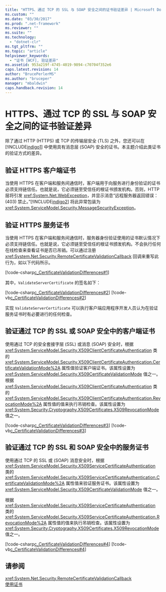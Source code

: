 ```yaml
---
title: "HTTPS、通过 TCP 的 SSL 与 SOAP 安全之间的证书验证差异 | Microsoft Docs"
ms.custom: ""
ms.date: "03/30/2017"
ms.prod: ".net-framework"
ms.reviewer: ""
ms.suite: ""
ms.technology: 
  - "dotnet-clr"
ms.tgt_pltfrm: ""
ms.topic: "article"
helpviewer_keywords: 
  - "证书 [WCF], 验证差异"
ms.assetid: 953a219f-4745-4019-9894-c70704f352e6
caps.latest.revision: 14
author: "BrucePerlerMS"
ms.author: "bruceper"
manager: "mbaldwin"
caps.handback.revision: 14
---
```

# HTTPS、通过 TCP 的 SSL 与 SOAP 安全之间的证书验证差异
除了通过 HTTP \(HTTPS\) 或 TCP 的传输层安全 \(TLS\) 之外，您还可以在 [!INCLUDE[indigo1](../../../../includes/indigo1-md.md)] 中使用具有消息层 \(SOAP\) 安全的证书。本主题介绍此类证书的验证方式的差异。  
  
## 验证 HTTPS 客户端证书  
 当使用 HTTPS 在客户端和服务间通信时，客户端用于向服务进行身份验证的证书必须支持链信任。也就是说，它必须链至受信任的根证书颁发机构。否则，HTTP 层将引发 <xref:System.Net.WebException>，并显示消息“远程服务器返回错误：\(403\) 禁止。”[!INCLUDE[indigo2](../../../../includes/indigo2-md.md)] 将此异常包装为 <xref:System.ServiceModel.Security.MessageSecurityException>。  
  
## 验证 HTTPS 服务证书  
 当使用 HTTPS 在客户端和服务间通信时，服务器身份验证使用的证书默认情况下必须支持链信任。也就是说，它必须链至受信任的根证书颁发机构。不会执行任何在线检查来查看证书是否已吊销。可以通过注册 <xref:System.Net.Security.RemoteCertificateValidationCallback> 回调来重写此行为，如以下代码所示。  
  
 [!code-csharp[c_CertificateValidationDifferences#1](../../../../samples/snippets/csharp/VS_Snippets_CFX/c_certificatevalidationdifferences/cs/source.cs#1)]
 <!-- TODO: review snippet reference [!code-vb[c_CertificateValidationDifferences#1](../../../../samples/snippets/visualbasic/VS_Snippets_CFX/c_certificatevalidationdifferences/vb/source.vb#1)]  -->  
  
 其中，`ValidateServerCertificate` 的签名如下：  
  
 [!code-csharp[c_CertificateValidationDifferences#2](../../../../samples/snippets/csharp/VS_Snippets_CFX/c_certificatevalidationdifferences/cs/source.cs#2)]
 [!code-vb[c_CertificateValidationDifferences#2](../../../../samples/snippets/visualbasic/VS_Snippets_CFX/c_certificatevalidationdifferences/vb/source.vb#2)]  
  
 实现 `ValidateServerCertificate` 可以执行客户端应用程序开发人员认为在验证服务证书时有必要进行的任何检查。  
  
## 验证通过 TCP 的 SSL 或 SOAP 安全中的客户端证书  
 使用通过 TCP 的安全套接字层 \(SSL\) 或消息 \(SOAP\) 安全时，根据 <xref:System.ServiceModel.Security.X509ClientCertificateAuthentication> 类的 <xref:System.ServiceModel.Security.X509ClientCertificateAuthentication.CertificateValidationMode%2A> 属性值验证客户端证书。该属性设置为 <xref:System.ServiceModel.Security.X509CertificateValidationMode> 值之一。根据 <xref:System.ServiceModel.Security.X509ClientCertificateAuthentication> 类的 <xref:System.ServiceModel.Security.X509ClientCertificateAuthentication.RevocationMode%2A> 属性值的值来执行吊销检查。该属性设置为 <xref:System.Security.Cryptography.X509Certificates.X509RevocationMode> 值之一。  
  
 [!code-csharp[c_CertificateValidationDifferences#3](../../../../samples/snippets/csharp/VS_Snippets_CFX/c_certificatevalidationdifferences/cs/source.cs#3)]
 [!code-vb[c_CertificateValidationDifferences#3](../../../../samples/snippets/visualbasic/VS_Snippets_CFX/c_certificatevalidationdifferences/vb/source.vb#3)]  
  
## 验证通过 TCP 的 SSL 和 SOAP 安全中的服务证书  
 使用通过 TCP 的 SSL 或 \(SOAP\) 消息安全时，根据 <xref:System.ServiceModel.Security.X509ServiceCertificateAuthentication> 类的 <xref:System.ServiceModel.Security.X509ServiceCertificateAuthentication.CertificateValidationMode%2A> 属性值来验证服务证书。该属性设置为 <xref:System.ServiceModel.Security.X509CertificateValidationMode> 值之一。  
  
 根据 <xref:System.ServiceModel.Security.X509ServiceCertificateAuthentication> 类的 <xref:System.ServiceModel.Security.X509ServiceCertificateAuthentication.RevocationMode%2A> 属性值的值来执行吊销检查。该属性设置为 <xref:System.Security.Cryptography.X509Certificates.X509RevocationMode> 值之一。  
  
 [!code-csharp[c_CertificateValidationDifferences#4](../../../../samples/snippets/csharp/VS_Snippets_CFX/c_certificatevalidationdifferences/cs/source.cs#4)]
 [!code-vb[c_CertificateValidationDifferences#4](../../../../samples/snippets/visualbasic/VS_Snippets_CFX/c_certificatevalidationdifferences/vb/source.vb#4)]  
  
## 请参阅  
 <xref:System.Net.Security.RemoteCertificateValidationCallback>   
 [使用证书](../../../../docs/framework/wcf/feature-details/working-with-certificates.md)